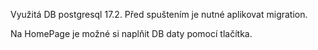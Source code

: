 Využitá DB postgresql 17.2.
Před spuštením je nutné aplikovat migration.

Na HomePage je možné si naplňit DB daty pomocí tlačítka.
